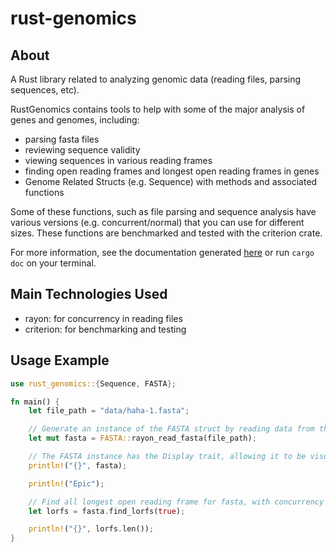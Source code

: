 # rust-genomics

## About
A Rust library related to analyzing genomic data (reading files, parsing sequences, etc). 

RustGenomics contains tools to help with some of the major analysis of genes and genomes, including:
* parsing fasta files
* reviewing sequence validity
* viewing sequences in various reading frames
* finding open reading frames and longest open reading frames in genes
* Genome Related Structs (e.g. Sequence) with methods and associated functions

Some of these functions, such as file parsing and sequence analysis have various versions (e.g. concurrent/normal) that you can use for different sizes. These functions are benchmarked and tested with the criterion crate. 

For more information, see the documentation generated [here](https://joyliu-q.github.io/rust-genomics/rust_genomics/) or run ```cargo doc``` on your terminal.

## Main Technologies Used
* rayon: for concurrency in reading files
* criterion: for benchmarking and testing

## Usage Example
```rust
use rust_genomics::{Sequence, FASTA};

fn main() {
    let file_path = "data/haha-1.fasta";

    // Generate an instance of the FASTA struct by reading data from the given file
    let mut fasta = FASTA::rayon_read_fasta(file_path);

    // The FASTA instance has the Display trait, allowing it to be visualized in a clean fashion
    println!("{}", fasta);

    println!("Epic");

    // Find all longest open reading frame for fasta, with concurrency
    let lorfs = fasta.find_lorfs(true);

    println!("{}", lorfs.len());
}
```
